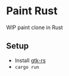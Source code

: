 # Paint Rust

WIP paint clone in Rust

## Setup
  - Install [gtk-rs](https://github.com/gtk-rs/gtk)
  - `cargo run`